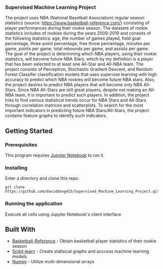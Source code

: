 ### Supervised Machine Learning Project

The project uses NBA (National Basetball Association) regular season statistics (source: https://www.basketball-reference.com/) consisting of player performances during their rookie season. The datasets of rookie statistics includes of rookies during the years 2009-2019 and consists of the following statistics: age, the number of games played, field goal percentage, three-point percentage, free throw percentage, minutes per game, points per game, total rebounds per game, and assists per game. The goal of the project is determining which NBA players, using their rookie statistics, will become future NBA Stars, which by my definition is a player that has been selected to at least one All-Star and All-NBA team. The project consists of Perceptron, Stochastic Gradient Descent, and Random Forest Classifer classification models that uses supervise learning with high accuracy to predict which NBA rookies will become future NBA stars. Also, the project desires to predict NBA players that will become only NBA All-Stars. Since NBA All-Stars are still great players, despite not making an All-NBA team, it is important to predict such players. In addition, the project tries to find various statistical trends occur for NBA Stars and All-Stars through correlation matrices and scatterplots. To search for the most important indicators in predicting future NBA Stars/All-Stars, the project contains feature graphs to identify such indicators.

## Getting Started

### Prerequisites

This program requires [Jupyter Notebook](https://docs.jupyter.org/en/latest/install/notebook-classic.html) to run it.

### Installing

Enter a directory and clone this repo:

```
git clone https://github.com/daviddang415/Supervised_Machine_Learning_Project.git
```

### Running the application

Execute all cells using Jupyter Notebook's client interface

## Built With

* [Basketball-Reference](https://www.basketball-reference.com/) - Obtain basketball player statistics of their rookie season
* [Scikit-learn](https://scikit-learn.org/0.21/documentation.html) - Create statisical graphs and acccess machine learning models
* [Numpy](https://numpy.org/doc/stable/) - Utilize multi-dimensional arrays
